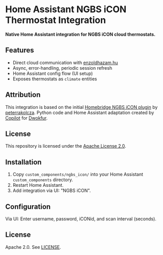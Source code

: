 # Home Assistant NGBS iCON Thermostat Integration

**Native Home Assistant integration for NGBS iCON cloud thermostats.**

## Features

- Direct cloud communication with [enzoldhazam.hu](https://enzoldhazam.hu)
- Async, error-handling, periodic session refresh
- Home Assistant config flow (UI setup)
- Exposes thermostats as `climate` entities

## Attribution

This integration is based on the initial [Homebridge NGBS iCON plugin](https://github.com/peterrakolcza/homebridge-ngbs-icon-thermostat) by [peterrakolcza](https://github.com/peterrakolcza).
Python code and Home Assistant adaptation created by [Copilot](https://github.com/features/copilot) for [Dwokfur](https://github.com/Dwokfur).

## License

This repository is licensed under the [Apache License 2.0](LICENSE).

## Installation

1. Copy `custom_components/ngbs_icon/` into your Home Assistant `custom_components` directory.
2. Restart Home Assistant.
3. Add integration via UI: "NGBS iCON".

## Configuration

Via UI: Enter username, password, iCONid, and scan interval (seconds).

## License

Apache 2.0. See [LICENSE](LICENSE).